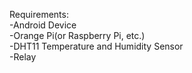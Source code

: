 Requirements: </br>
-Android Device </br>
-Orange Pi(or Raspberry Pi, etc.) </br>
-DHT11 Temperature and Humidity Sensor </br>
-Relay
